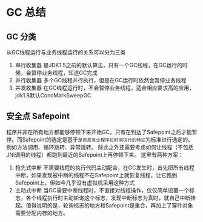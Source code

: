 # GC 总结

## GC 分类
从GC线程运行与业务线程运行的关系可以分为三类
1. 串行收集器
是JDK1.5之前的默认算法，只有一个GC线程，在GC运行的时候，会暂停业务线程，知道GC完成
2. 并行收集器
多个GC线程并行执行，但是在GC运行时依然会暂停业务线程
3. 并发收集器
在GC线程运行时，不会暂停业务线程，适合相应要求高的应用，jdk1.8默认ConcMarkSweepGC

## 安全点 Safepoint
程序并非在所有地方都能够停顿下来开始GC，只有在到达了Safepoint之后才能暂停。而Safepoint的选定是基于`是否具有让程序长时间执行的特征`为标准进行选定的。例如方法调用、循环跳转、异常跳转。
除此之外还需要考虑如何让线程（不包括JNI调用的线程）都跑到最近的Safepoint上再停顿下来。
这里有两种方案：
1. 抢先式中断
不需要线程的执行代码主动配合，在GC发生时，首先把所有线程中断，如果发现被中断的线程不在Safepoint上就恢复线程，让它跑到Safepoint上。但如今几乎没有虚拟机采用这种方式
2. 主动式中断
当GC需要中断线程时，不直接对线程操作，仅仅简单设置一个标志，各个线程执行时主动轮询这个标志，发现中断标志为真时，就自己中断挂起。值得说明的是，轮询标志的地方和Safepoint是重合，再加上了穿件对象需要分配内存的地方。